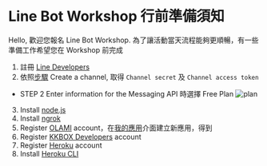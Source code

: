 # Line Bot Workshop 行前準備須知
Hello, 歡迎您報名 Line Bot Workshop. 為了讓活動當天流程能夠更順暢，有一些準備工作希望您在 Workshop 前完成
1. 註冊 [Line Developers](https://developers.line.me/console/register/messaging-api/provider/)
2. 依照[步驟](https://developers.line.me/en/docs/messaging-api/getting-started/) Create a channel, 取得 `Channel secret` 及 `Channel access token`
- STEP 2 Enter information for the Messaging API 時選擇 Free Plan ![plan](https://imgur.com/hBrSEds.png)
3. Install [node.js](https://nodejs.org/en/)
4. Install [ngrok](https://ngrok.com/download)
5. Register [OLAMI](https://tw.olami.ai/) account，在[我的應用](https://tw.olami.ai/open/website/applicationmanage/application_show)介面建立新應用，得到 
6. Register [KKBOX Developers](https://developer.kkbox.com) account
7. Register [Heroku](https://www.heroku.com/) account
8. Install [Heroku CLI](https://devcenter.heroku.com/articles/heroku-cli)
